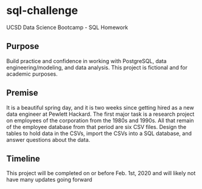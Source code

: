 # sql-challenge

UCSD Data Science Bootcamp - SQL Homework

## Purpose
Build practice and confidence in working with PostgreSQL, data engineering/modeling, and data analysis. This project is fictional and for academic purposes.

## Premise
It is a beautiful spring day, and it is two weeks since getting hired as a new data engineer at Pewlett Hackard. The first major task is a research project on employees of the corporation from the 1980s and 1990s. All that remain of the employee database from that period are six CSV files. Design the tables to hold data in the CSVs, import the CSVs into a SQL database, and answer questions about the data.

## Timeline
This project will be completed on or before Feb. 1st, 2020 and will likely not have many updates going forward
